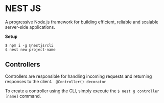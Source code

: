 # NEST JS
A progressive Node.js framework for building efficient, reliable and scalable server-side applications.

**Setup**
```
$ npm i -g @nestjs/cli
$ nest new project-name
```

**Controllers**
--- 
  Controllers are responsible for handling incoming requests and returning responses to the client.
``` @Controller() decorator```

To create a controller using the CLI, simply execute the ``` $ nest g controller [name] ``` command.

